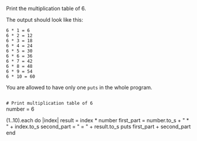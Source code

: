 Print the multiplication
table of 6.

The output should look like this:

```
6 * 1 = 6
6 * 2 = 12
6 * 3 = 18
6 * 4 = 24
6 * 5 = 30
6 * 6 = 36
6 * 7 = 42
6 * 8 = 48
6 * 9 = 54
6 * 10 = 60
```

You are allowed to have only one `puts` in the whole program.

<codeblock language="ruby" type="exercise" testMode="fixedInput">
<code>
# Print multiplication table of 6
</code>

<solution>
number = 6

(1..10).each do |index|
  result = index * number
  first_part = number.to_s + " * " + index.to_s
  second_part = " = " + result.to_s
  puts first_part + second_part
end
</solution>
</codeblock>